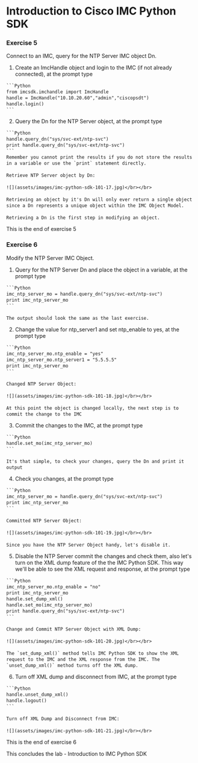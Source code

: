 # Introduction to Cisco IMC Python SDK

### Exercise 5
Connect to an IMC, query for the NTP Server IMC object Dn.

  1. Create an ImcHandle object and login to the IMC (if not already connected), at the prompt type

    ```Python
    from imcsdk.imchandle import ImcHandle
    handle = ImcHandle("10.10.20.60","admin","ciscopsdt")
    handle.login()
    ```

  2. Query the Dn for the NTP Server object, at the prompt type

    ```Python
    handle.query_dn("sys/svc-ext/ntp-svc")
    print handle.query_dn("sys/svc-ext/ntp-svc")
    ```
    Remember you cannot print the results if you do not store the results in a variable or use the `print` statement directly.

    Retrieve NTP Server object by Dn:

    ![](assets/images/imc-python-sdk-101-17.jpg)</br></br>

    Retrieving an object by it's Dn will only ever return a single object since a Dn represents a unique object within the IMC Object Model.

    Retrieving a Dn is the first step in modifying an object.

This is the end of exercise 5

### Exercise 6
Modify the NTP Server IMC Object.

  1. Query for the NTP Server Dn and place the object in a variable, at the prompt type

    ```Python
    imc_ntp_server_mo = handle.query_dn("sys/svc-ext/ntp-svc")
    print imc_ntp_server_mo
    ```

    The output should look the same as the last exercise.

  2. Change the value for ntp_server1 and set ntp_enable to yes, at the prompt type

    ```Python
    imc_ntp_server_mo.ntp_enable = "yes"
    imc_ntp_server_mo.ntp_server1 = "5.5.5.5"
    print imc_ntp_server_mo
    ```

    Changed NTP Server Object:

    ![](assets/images/imc-python-sdk-101-18.jpg)</br></br>

    At this point the object is changed locally, the next step is to commit the change to the IMC

  3. Commit the changes to the IMC, at the prompt type

    ```Python
    handle.set_mo(imc_ntp_server_mo)
    ```

    It's that simple, to check your changes, query the Dn and print it output

  4. Check you changes, at the prompt type

    ```Python
    imc_ntp_server_mo = handle.query_dn("sys/svc-ext/ntp-svc")
    print imc_ntp_server_mo
    ```

    Committed NTP Server Object:

    ![](assets/images/imc-python-sdk-101-19.jpg)</br></br>

    Since you have the NTP Server Object handy, let's disable it.

  5. Disable the NTP Server commit the changes and check them, also let's turn on the XML dump feature of the the IMC Python SDK. This way we'll be able to see the XML request and response, at the prompt type

    ```Python
    imc_ntp_server_mo.ntp_enable = "no"
    print imc_ntp_server_mo
    handle.set_dump_xml()
    handle.set_mo(imc_ntp_server_mo)
    print handle.query_dn("sys/svc-ext/ntp-svc")
    ```

    Change and Commit NTP Server Object with XML Dump:

    ![](assets/images/imc-python-sdk-101-20.jpg)</br></br>

    The `set_dump_xml()` method tells IMC Python SDK to show the XML request to the IMC and the XML response from the IMC. The `unset_dump_xml()` method turns off the XML dump.

  6. Turn off XML dump and disconnect from IMC, at the prompt type

    ```Python
    handle.unset_dump_xml()
    handle.logout()
    ```

    Turn off XML Dump and Disconnect from IMC:

    ![](assets/images/imc-python-sdk-101-21.jpg)</br></br>

This is the end of exercise 6

This concludes the lab - Introduction to IMC Python SDK
